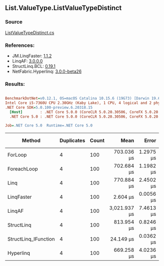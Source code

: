 ﻿## List.ValueType.ListValueTypeDistinct

### Source
[ListValueTypeDistinct.cs](../LinqBenchmarks/List/ValueType/ListValueTypeDistinct.cs)

### References:
- JM.LinqFaster: [1.1.2](https://www.nuget.org/packages/JM.LinqFaster/1.1.2)
- LinqAF: [3.0.0.0](https://www.nuget.org/packages/LinqAF/3.0.0.0)
- StructLinq.BCL: [0.19.1](https://www.nuget.org/packages/StructLinq.BCL/0.19.1)
- NetFabric.Hyperlinq: [3.0.0-beta26](https://www.nuget.org/packages/NetFabric.Hyperlinq/3.0.0-beta26)

### Results:
``` ini

BenchmarkDotNet=v0.12.1, OS=macOS Catalina 10.15.6 (19G73) [Darwin 19.6.0]
Intel Core i5-7360U CPU 2.30GHz (Kaby Lake), 1 CPU, 4 logical and 2 physical cores
.NET Core SDK=5.0.100-preview.6.20318.15
  [Host]        : .NET Core 5.0.0 (CoreCLR 5.0.20.30506, CoreFX 5.0.20.30506), X64 RyuJIT
  .NET Core 5.0 : .NET Core 5.0.0 (CoreCLR 5.0.20.30506, CoreFX 5.0.20.30506), X64 RyuJIT

Job=.NET Core 5.0  Runtime=.NET Core 5.0  

```
|               Method | Duplicates | Count |         Mean |     Error |    StdDev | Ratio |     Gen 0 | Gen 1 | Gen 2 | Allocated |
|--------------------- |----------- |------ |-------------:|----------:|----------:|------:|----------:|------:|------:|----------:|
|              ForLoop |          4 |   100 |   703.036 μs | 1.2975 μs | 1.0834 μs | 1.000 | 1095.7031 |     - |     - | 2292184 B |
|          ForeachLoop |          4 |   100 |   702.684 μs | 1.1982 μs | 1.0005 μs | 1.000 | 1095.7031 |     - |     - | 2292184 B |
|                 Linq |          4 |   100 |   770.884 μs | 2.4502 μs | 2.2919 μs | 1.097 | 1092.7734 |     - |     - | 2286712 B |
|           LinqFaster |          4 |   100 |     2.604 μs | 0.0056 μs | 0.0050 μs | 0.004 |    0.0114 |     - |     - |      24 B |
|               LinqAF |          4 |   100 | 3,021.937 μs | 7.4613 μs | 6.2306 μs | 4.298 | 2187.5000 |     - |     - | 4575074 B |
|           StructLinq |          4 |   100 |   813.954 μs | 0.8246 μs | 0.6438 μs | 1.158 | 1086.9141 |     - |     - | 2273600 B |
| StructLinq_IFunction |          4 |   100 |    24.149 μs | 0.0362 μs | 0.0338 μs | 0.034 |         - |     - |     - |         - |
|            Hyperlinq |          4 |   100 |   669.258 μs | 4.0236 μs | 3.3599 μs | 0.952 | 1045.8984 |     - |     - | 2187584 B |
